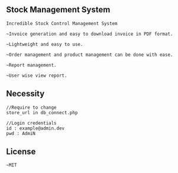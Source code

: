 ## Stock Management System
```
Incredible Stock Control Management System

~Invoice generation and easy to download invoice in PDF format.

~Lightweight and easy to use.

~Order management and product management can be done with ease.

~Report management.

~User wise view report.
```
## Necessity

```
//Require to change
store_url in db_connect.php

//Login credentials
id : example@admin.dev
pwd : AdmiN
```
## License
```
~MIT
```
